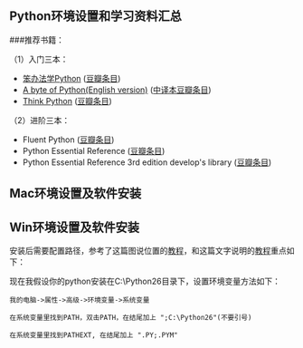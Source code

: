 ## Python环境设置和学习资料汇总



###推荐书籍：

（1）入门三本： 

* [笨办法学Python]() ([豆瓣条目](http://book.douban.com/subject/26264642/))
* [A byte of Python(English version)](http://www.swaroopch.com/notes/python/) ([中译本豆瓣条目](http://book.douban.com/subject/5948760/))
* [Think Python](http://www.greenteapress.com/thinkpython/thinkpython.pdf) ([豆瓣条目](http://book.douban.com/subject/10779534/))

（2）进阶三本：
* Fluent Python ([豆瓣条目](http://book.douban.com/subject/26278021/))
* Python Essential Reference ([豆瓣条目](http://book.douban.com/subject/3273420/))
* Python Essential Reference 3rd edition develop's library ([豆瓣条目](http://book.douban.com/subject/1758560/))

## Mac环境设置及软件安装



## Win环境设置及软件安装

安装后需要配置路径，参考了这篇图说位置的[教程](http://jingyan.baidu.com/article/d5a880eb6aca7213f047cc6c.html)，和这篇文字说明的[教程](http://blog.sina.com.cn/s/blog_63597aa50100iycp.html)重点如下：

现在我假设你的python安装在C:\Python26目录下，设置环境变量方法如下：
    
    我的电脑->属性->高级->环境变量->系统变量
    
    在系统变量里找到PATH，双击PATH，在结尾加上 ";C:\Python26"(不要引号)
    
    在系统变量里找到PATHEXT, 在结尾加上 ".PY;.PYM" 






